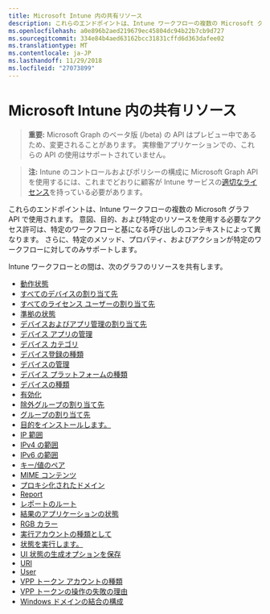 ```yaml
---
title: Microsoft Intune 内の共有リソース
description: これらのエンドポイントは、Intune ワークフローの複数の Microsoft グラフ API で使用されます。  意図、目的、および特定のリソースを使用する必要なアクセス許可は、特定のワークフローと基になる呼び出しのコンテキストによって異なります。  さらに、特定のメソッド、プロパティ、およびアクションが特定のワークフローに対してのみサポートします。
ms.openlocfilehash: a0e896b2aed219679ec45804dc94b22b7cb9d727
ms.sourcegitcommit: 334e84b4aed63162bcc31831cffd6d363dafee02
ms.translationtype: MT
ms.contentlocale: ja-JP
ms.lasthandoff: 11/29/2018
ms.locfileid: "27073899"
---
```

# <a name="shared-resources-in-microsoft-intune"></a>Microsoft Intune 内の共有リソース

> **重要:** Microsoft Graph のベータ版 (/beta) の API はプレビュー中であるため、変更されることがあります。 実稼働アプリケーションでの、これらの API の使用はサポートされていません。

> **注:** Intune のコントロールおよびポリシーの構成に Microsoft Graph API を使用するには、これまでどおりに顧客が Intune サービスの[適切なライセンス](https://www.microsoft.com/en-us/cloud-platform/microsoft-intune-pricing)を持っている必要があります。

これらのエンドポイントは、Intune ワークフローの複数の Microsoft グラフ API で使用されます。  意図、目的、および特定のリソースを使用する必要なアクセス許可は、特定のワークフローと基になる呼び出しのコンテキストによって異なります。  さらに、特定のメソッド、プロパティ、およびアクションが特定のワークフローに対してのみサポートします。

Intune ワークフローとの間は、次のグラフのリソースを共有します。

- [動作状態](intune-shared-actionstate.md)
- [すべてのデバイスの割り当て先](intune-shared-alldevicesassignmenttarget.md)
- [すべてのライセンス ユーザーの割り当て先](intune-shared-alllicensedusersassignmenttarget.md)
- [準拠の状態](intune-shared-compliancestatus.md)
- [デバイスおよびアプリ管理の割り当て先](intune-shared-deviceandappmanagementassignmenttarget.md)
- [デバイス アプリの管理](intune-shared-deviceappmanagement.md)
- [デバイス カテゴリ](intune-shared-devicecategory.md)
- [デバイス登録の種類](intune-shared-deviceenrollmenttype.md)
- [デバイスの管理](intune-shared-devicemanagement.md)
- [デバイス プラットフォームの種類](intune-shared-deviceplatformtype.md)
- [デバイスの種類](intune-shared-devicetype.md)
- [有効化](intune-shared-enablement.md)
- [除外グループの割り当て先](intune-shared-exclusiongroupassignmenttarget.md)
- [グループの割り当て先](intune-shared-groupassignmenttarget.md)
- [目的をインストールします。](intune-shared-installintent.md)
- [IP 範囲](intune-shared-iprange.md)
- [IPv4 の範囲](intune-shared-ipv4range.md)
- [IPv6 の範囲](intune-shared-ipv6range.md)
- [キー/値のペア](intune-shared-keyvaluepair.md)
- [MIME コンテンツ](intune-shared-mimecontent.md)
- [プロキシ化されたドメイン](intune-shared-proxieddomain.md)
- [Report](intune-shared-report.md)
- [レポートのルート](intune-shared-reportroot.md)
- [結果のアプリケーションの状態](intune-shared-resultantappstate.md)
- [RGB カラー](intune-shared-rgbcolor.md)
- [実行アカウントの種類として](intune-shared-runasaccounttype.md)
- [状態を実行します。](intune-shared-runstate.md)
- [UI 状態の生成オプションを保存](intune-shared-saveduistategenerationoptions.md)
- [URI](intune-shared-uri.md)
- [User](intune-shared-user.md)
- [VPP トークン アカウントの種類](intune-shared-vpptokenaccounttype.md)
- [VPP トークンの操作の失敗の理由](intune-shared-vpptokenactionfailurereason.md)
- [Windows ドメインの結合の構成](intune-shared-windowsdomainjoinconfiguration.md)
